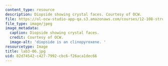 ```yaml
---
content_type: resource
description: Diopside showing crystal faces. Courtesy of OCW.
file: https://ol-ocw-studio-app-qa.s3.amazonaws.com/courses/12-108-structure-of-earth-materials-fall-2004/82d74542c4277992cbc6f26aca1dec66_lab3-06.jpg
file_type: image/jpeg
image_metadata:
  caption: Diopside showing crystal faces.
  credit: Courtesy of OCW.
  image-alt: 'diopside is an clinopyroxene. '
resourcetype: Image
title: lab3-06.jpg
uid: 82d74542-c427-7992-cbc6-f26aca1dec66
---
```

